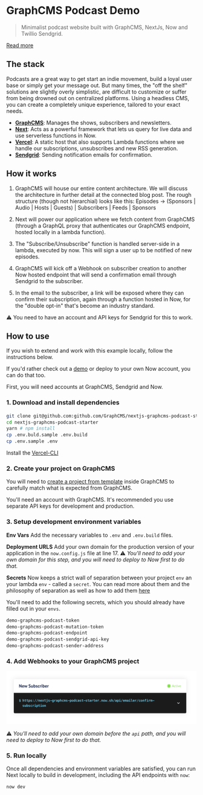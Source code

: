 # GraphCMS Podcast Demo

> Minimalist podcast website built with GraphCMS, NextJs, Now and Twillio Sendgrid.

[Read more](https://graphcms.com/blog/build-a-podcast-with-graphcms-and-the-serverless-stack)

## The stack

Podcasts are a great way to get start an indie movement, build a loyal user base or simply get your message out. But many times, the "off the shelf" solutions are slightly overly simplistic, are difficult to customize or suffer from being drowned out on centralized platforms. Using a headless CMS, you can create a completely unique experience, tailored to your exact needs.

- **[GraphCMS](https://graphcms.com)**: Manages the shows, subscribers and newsletters.
- **[Next](https://nextjs.org/)**: Acts as a powerful framework that lets us query for live data and use serverless functions in Now.
- **[Vercel](https://vercel.com/)**: A static host that also supports Lambda functions where we handle our subscriptions, unsubscribes and new RSS generation.
- **[Sendgrid](https://sendgrid.com)**: Sending notification emails for confirmation.

## How it works

1. GraphCMS will house our entire content architecture. We will discuss the architecture in further detail at the connected blog post. The rough structure (though not hierarchial) looks like this: Episodes -> (Sponsors | Audio | Hosts | Guests) | Subscribers | Feeds | Sponsors

2. Next will power our application where we fetch content from GraphCMS (through a GraphQL proxy that authenticates our GraphCMS endpoint, hosted locally in a lambda function).

3. The "Subscribe/Unsubscribe" function is handled server-side in a lambda, executed by now. This will sign a user up to be notified of new episodes.

4. GraphCMS will kick off a Webhook on subscriber creation to another Now hosted endpoint that will send a confirmation email through Sendgrid to the subscriber.

5. In the email to the subscriber, a link will be exposed where they can confirm their subscription, again through a function hosted in Now, for the "double opt-in" that's become an industry standard.

⚠️ You need to have an account and API keys for Sendgrid for this to work.

## How to use

If you wish to extend and work with this example locally, follow the instructions below.

If you'd rather check out a [demo](https://nextjs-graphcms-podcast-starter.now.sh/) or deploy to your own Now account, you can do that too.

First, you will need accounts at GraphCMS, Sendgrid and Now.

### 1. Download and install dependencies

```bash
git clone git@github.com:github.com/GraphCMS/nextjs-graphcms-podcast-starter.git
cd nextjs-graphcms-podcast-starter
yarn # npm install
cp .env.buld.sample .env.build
cp .env.sample .env
```

Install the [Vercel-CLI](https://vercel.com/download)

### 2. Create your project on GraphCMS

You will need to [create a project from template](https://graphcms.com/docs/getting-started/start-from-scratch/#start-from-template) inside GraphCMS to carefully match what is expected from GraphCMS.

You'll need an account with GraphCMS. It's recommended you use separate API keys for development and production.

### 3. Setup development environment variables

**Env Vars**
Add the necessary variables to `.env` and `.env.build` files.

**Deployment URLS**
Add your own domain for the production version of your application in the `now.config.js` file at line 17.
⚠️ _You'll need to add your own domain for this step, and you will need to deploy to Now first to do that._

**Secrets**
Now keeps a strict wall of separation between your project `env` an your lambda `env` - called a `secret`. You can read more about them and the philosophy of separation as well as how to add them [here](https://vercel.com/docs/environment-variables)

You'll need to add the following secrets, which you should already have filled out in your `envs`.

```bash
demo-graphcms-podcast-token
demo-graphcms-podcast-mutation-token
demo-graphcms-podcast-endpoint
demo-graphcms-podcast-sendgrid-api-key
demo-graphcms-podcast-sender-address
```

### 4. Add Webhooks to your GraphCMS project

![Webhooks Image](guide/assets/webhooks.png)

⚠️ _You'll need to add your own domain before the `api` path, and you will need to deploy to Now first to do that._

### 5. Run locally

Once all dependencies and environment variables are satisfied, you can run Next locally to build in development, including the API endpoints with `now`:

```bash
now dev
```
